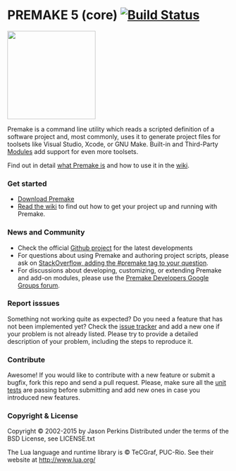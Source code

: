 # PREMAKE 5 (core) <a href="https://travis-ci.org/premake/premake-core"><img src="https://travis-ci.org/premake/premake-core.svg?branch=master" title="Build Status" alt="Build Status"/></a>
<img src="http://premake.github.io/premake-logo.png" width="200" height="200" />

Premake is a command line utility which reads a scripted definition of a software project and, most commonly, uses it to generate project files for toolsets like Visual Studio, Xcode, or GNU Make. Built-in and Third-Party [Modules](https://github.com/premake/premake-core/wiki/Modules) add support for even more toolsets.


Find out in detail [what Premake is](https://github.com/premake/premake-core/wiki/What_Is_Premake) and how to use it in the [wiki](https://github.com/premake/premake-core/wiki).



### Get started

* [Download Premake](http://premake.github.io/download.html)
* [Read the wiki](https://github.com/premake/premake-core/wiki) to find out how to get your project up and running with Premake.


### News and Community

* Check the official [Github project](https://github.com/premake/premake-core) for the latest developments
* For questions about using Premake and authoring project scripts, please ask on [StackOverflow, adding the #premake tag to your question](http://stackoverflow.com/questions/tagged/premake).
* For discussions about developing, customizing, or extending Premake and add-on modules, please use the [Premake Developers Google Groups forum](https://groups.google.com/forum/m/#!forum/premake-development).

### Report isssues

Something not working quite as expected? Do you need a feature that has not been implemented yet? Check the [issue tracker](https://github.com/premake/premake-core/issues) and add a new one if your problem is not already listed. Please try to provide a detailed description of your problem, including the steps to reproduce it.

### Contribute

Awesome! If you would like to contribute with a new feature or submit a bugfix, fork this repo and send a pull request. Please, make sure all the [unit tests](https://github.com/premake/premake-core/wiki/Unit-Tests) are passing before submitting and add new ones in case you introduced new features.

### Copyright & License

Copyright &copy; 2002-2015 by Jason Perkins
Distributed under the terms of the BSD License, see LICENSE.txt

The Lua language and runtime library is &copy; TeCGraf, PUC-Rio.
See their website at http://www.lua.org/